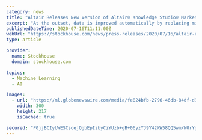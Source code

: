 ```yaml
---
category: news
title: "Altair Releases New Version of Altair® Knowledge Studio® Market-leading Machine Learning and Predictive Analytics Solution"
excerpt: "At the outset, data is improved automatically by replacing missing values and dealing with outliers. AutoML then builds and compares many different models to identify the best available option. Compared to manual approaches, results are optimized in ..."
publishedDateTime: 2020-07-16T11:11:00Z
webUrl: "https://stockhouse.com/news/press-releases/2020/07/16/altair-releases-new-version-of-altair-xae-knowledge-studio-xae-market-leading"
type: article

provider:
  name: Stockhouse
  domain: stockhouse.com

topics:
  - Machine Learning
  - AI

images:
  - url: "https://ml.globenewswire.com/media/fe824bfb-2796-46db-84df-d3c016abf98d/medium/altair-knowledge-studios-wizard-will-select-all-models-but-t.PNG"
    width: 300
    height: 217
    isCached: true

secured: "P0jjBCIyUWESCsoejQgbEpIzbyCiYUzb+gB+06yzYJ9Y42KW58QQ5wm/W0rYgK6OkL/SbaeoWNf8qZHvyTv6BfP04CQZ3f4+hyO/4etYbw0IWUVmkS3oj0ikvEwRsQo4I8cYkFyVsUzw9aCmKglgBz+VTIj7BNORc4o7Hsh6v3s3ZpNO1lpT4IQJBPOnQ1MFexW76WUqUWsyteDc2akPT9e5t59WZglTGjq016KxtmSdrFh8qunz9cUyT1iFJlBYol6+1G/67FRbOBCJj8G8cClI9kkHBSi8UB1w32nIc0kXq0I8iDPY6moPvYBYAoSXCds7m3braGzaJlOq1xJ1qQ==;Pn1mp3FI4gmU2ZzTKMgDjA=="
---
```


